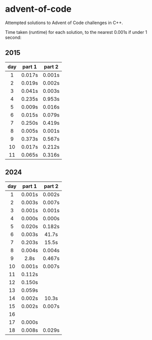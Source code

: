 # advent-of-code
Attempted solutions to Advent of Code challenges in C++.

Time taken (runtime) for each solution, to the nearest 0.001s if under 1 second:

## **2015**

|  day  |  part 1  |  part 2  |
| :---: | :------: | :------: |
| 1     | 0.017s   | 0.001s   |
| 2     | 0.019s   | 0.002s   |
| 3     | 0.041s   | 0.003s   |
| 4     | 0.235s   | 0.953s   |
| 5     | 0.009s   | 0.016s   |
| 6     | 0.015s   | 0.079s   |
| 7     | 0.250s   | 0.419s   |
| 8     | 0.005s   | 0.001s   |
| 9     | 0.373s   | 0.567s   |
| 10    | 0.017s   | 0.212s   |
| 11    | 0.065s   | 0.316s   |

## **2024**

|  day  |  part 1  |  part 2  |
| :---: | :------: | :------: |
| 1     | 0.001s   | 0.002s   |
| 2     | 0.003s   | 0.007s   |
| 3     | 0.001s   | 0.001s   |
| 4     | 0.000s   | 0.000s   |
| 5     | 0.020s   | 0.182s   |
| 6     | 0.003s   | 41.7s    |
| 7     | 0.203s   | 15.5s    |
| 8     | 0.004s   | 0.004s   |
| 9     | 2.8s     | 0.467s   |
| 10    | 0.001s   | 0.007s   |
| 11    | 0.112s   |          |
| 12    | 0.150s   |          |
| 13    | 0.059s   |          |
| 14    | 0.002s   | 10.3s    |
| 15    | 0.002s   | 0.007s   |
| 16    |          |          |
| 17    | 0.000s   |          |
| 18    | 0.008s   | 0.029s   |
